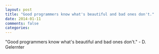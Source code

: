 ```yaml
---
layout: post
title: "Good programmers know what's beautiful and bad ones don't."
date: 2014-01-11
comments: false
categories: 
---
```


<span class='quote'>"Good programmers know what's beautiful and bad ones don't."</span>
<span class='by'>- D. Gelernter</span>
